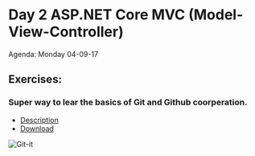 # Day 2 ASP.NET Core MVC (Model-View-Controller)
Agenda: Monday 04-09-17


## Exercises:

### Super way to lear the basics of Git and Github coorperation.
* [Description](https://github.com/jlord/git-it-electron)
* [Download](https://github.com/jlord/git-it-electron/releases)

![Git-it](https://cloud.githubusercontent.com/assets/1305617/14594613/23873f64-04ed-11e6-9d3b-72f424dd0842.png)
